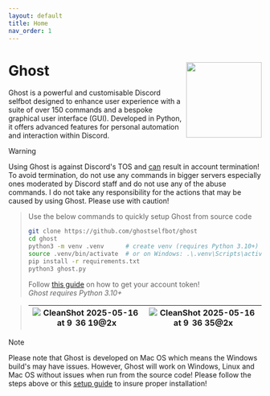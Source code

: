 ```yaml
---
layout: default
title: Home
nav_order: 1
---
```



# Ghost <img width="150" align="right" src="https://github.com/user-attachments/assets/00fc815f-4cb3-4078-94bf-e16cf3fc9fea">
Ghost is a powerful and customisable Discord selfbot designed to enhance user experience with a suite of over 150 commands and a bespoke graphical user interface (GUI). Developed in Python, it offers advanced features for personal automation and interaction within Discord.

> [!WARNING]  
> Using Ghost is against Discord's TOS and <ins>can</ins> result in account termination! To avoid termination, do not use any commands in bigger servers especially ones moderated by Discord staff and do not use any of the abuse commands. I do not take any responsibility for the actions that may be caused by using Ghost. Please use with caution!

> Use the below commands to quickly setup Ghost from source code
> ```bash
> git clone https://github.com/ghostselfbot/ghost
> cd ghost
> python3 -m venv .venv      # create venv (requires Python 3.10+)
> source .venv/bin/activate  # or on Windows: .\.venv\Scripts\activate
> pip install -r requirements.txt
> python3 ghost.py
> ```
> Follow [this guide](https://gist.github.com/bennyscripts/49ecc1eade1796ee1d7cad9d165ffe67) on how to get your account token!  
> _Ghost requires Python 3.10+_

> | ![CleanShot 2025-05-16 at 9  36 19@2x](https://github.com/user-attachments/assets/570fc27d-5a30-4dfa-8644-0aed5d2a818a) | ![CleanShot 2025-05-16 at 9  36 35@2x](https://github.com/user-attachments/assets/e0a3350d-a5d9-4521-a964-014000d4fd6b) |
> |---|---|

> [!NOTE]
> Please note that Ghost is developed on Mac OS which means the Windows build's may have issues. However, Ghost will work on Windows, Linux and Mac OS without issues when run from the source code! Please follow the steps above or this [setup guide](https://github.com/orgs/ghostselfbot/discussions/5) to insure proper installation!
